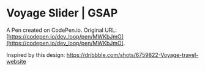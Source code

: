 # Voyage Slider | GSAP

A Pen created on CodePen.io. Original URL: [https://codepen.io/dev_loop/pen/MWKbJmO](https://codepen.io/dev_loop/pen/MWKbJmO).

Inspired by this design: https://dribbble.com/shots/6759822-Voyage-travel-website